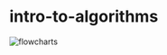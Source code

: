 # intro-to-algorithms
![flowcharts](https://upy-my.sharepoint.com/:i:/g/personal/2009020_upy_edu_mx/EfHEg6-qYZpAqw0ohfj1E2QBoITW-6-_MsC7n_Ncc0epGg?e=7VvBOH)
